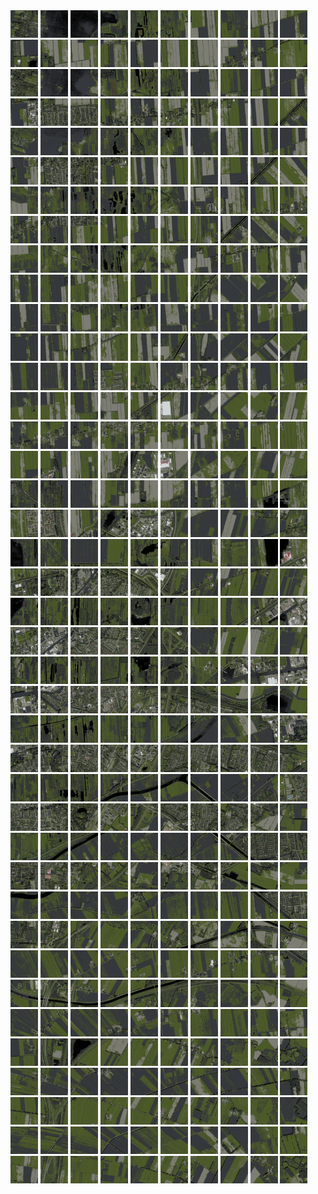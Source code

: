 <html>
<div>
<img src="https://github.com/HakkaTjakka/NL_TILE_MAP/blob/main/18/638/-1056/r.6380.-10560.png" height="44" width="44">
<img src="https://github.com/HakkaTjakka/NL_TILE_MAP/blob/main/18/638/-1056/r.6381.-10560.png" height="44" width="44">
<img src="https://github.com/HakkaTjakka/NL_TILE_MAP/blob/main/18/638/-1056/r.6382.-10560.png" height="44" width="44">
<img src="https://github.com/HakkaTjakka/NL_TILE_MAP/blob/main/18/638/-1056/r.6383.-10560.png" height="44" width="44">
<img src="https://github.com/HakkaTjakka/NL_TILE_MAP/blob/main/18/638/-1056/r.6384.-10560.png" height="44" width="44">
<img src="https://github.com/HakkaTjakka/NL_TILE_MAP/blob/main/18/638/-1056/r.6385.-10560.png" height="44" width="44">
<img src="https://github.com/HakkaTjakka/NL_TILE_MAP/blob/main/18/638/-1056/r.6386.-10560.png" height="44" width="44">
<img src="https://github.com/HakkaTjakka/NL_TILE_MAP/blob/main/18/638/-1056/r.6387.-10560.png" height="44" width="44">
<img src="https://github.com/HakkaTjakka/NL_TILE_MAP/blob/main/18/638/-1056/r.6388.-10560.png" height="44" width="44">
<img src="https://github.com/HakkaTjakka/NL_TILE_MAP/blob/main/18/638/-1056/r.6389.-10560.png" height="44" width="44">
<img src="https://github.com/HakkaTjakka/NL_TILE_MAP/blob/main/18/639/-1056/r.6390.-10560.png" height="44" width="44">
<img src="https://github.com/HakkaTjakka/NL_TILE_MAP/blob/main/18/639/-1056/r.6391.-10560.png" height="44" width="44">
<img src="https://github.com/HakkaTjakka/NL_TILE_MAP/blob/main/18/639/-1056/r.6392.-10560.png" height="44" width="44">
<img src="https://github.com/HakkaTjakka/NL_TILE_MAP/blob/main/18/639/-1056/r.6393.-10560.png" height="44" width="44">
<img src="https://github.com/HakkaTjakka/NL_TILE_MAP/blob/main/18/639/-1056/r.6394.-10560.png" height="44" width="44">
<img src="https://github.com/HakkaTjakka/NL_TILE_MAP/blob/main/18/639/-1056/r.6395.-10560.png" height="44" width="44">
<img src="https://github.com/HakkaTjakka/NL_TILE_MAP/blob/main/18/639/-1056/r.6396.-10560.png" height="44" width="44">
<img src="https://github.com/HakkaTjakka/NL_TILE_MAP/blob/main/18/639/-1056/r.6397.-10560.png" height="44" width="44">
<img src="https://github.com/HakkaTjakka/NL_TILE_MAP/blob/main/18/639/-1056/r.6398.-10560.png" height="44" width="44">
<img src="https://github.com/HakkaTjakka/NL_TILE_MAP/blob/main/18/639/-1056/r.6399.-10560.png" height="44" width="44">
<br>
<img src="https://github.com/HakkaTjakka/NL_TILE_MAP/blob/main/18/638/-1056/r.6380.-10559.png" height="44" width="44">
<img src="https://github.com/HakkaTjakka/NL_TILE_MAP/blob/main/18/638/-1056/r.6381.-10559.png" height="44" width="44">
<img src="https://github.com/HakkaTjakka/NL_TILE_MAP/blob/main/18/638/-1056/r.6382.-10559.png" height="44" width="44">
<img src="https://github.com/HakkaTjakka/NL_TILE_MAP/blob/main/18/638/-1056/r.6383.-10559.png" height="44" width="44">
<img src="https://github.com/HakkaTjakka/NL_TILE_MAP/blob/main/18/638/-1056/r.6384.-10559.png" height="44" width="44">
<img src="https://github.com/HakkaTjakka/NL_TILE_MAP/blob/main/18/638/-1056/r.6385.-10559.png" height="44" width="44">
<img src="https://github.com/HakkaTjakka/NL_TILE_MAP/blob/main/18/638/-1056/r.6386.-10559.png" height="44" width="44">
<img src="https://github.com/HakkaTjakka/NL_TILE_MAP/blob/main/18/638/-1056/r.6387.-10559.png" height="44" width="44">
<img src="https://github.com/HakkaTjakka/NL_TILE_MAP/blob/main/18/638/-1056/r.6388.-10559.png" height="44" width="44">
<img src="https://github.com/HakkaTjakka/NL_TILE_MAP/blob/main/18/638/-1056/r.6389.-10559.png" height="44" width="44">
<img src="https://github.com/HakkaTjakka/NL_TILE_MAP/blob/main/18/639/-1056/r.6390.-10559.png" height="44" width="44">
<img src="https://github.com/HakkaTjakka/NL_TILE_MAP/blob/main/18/639/-1056/r.6391.-10559.png" height="44" width="44">
<img src="https://github.com/HakkaTjakka/NL_TILE_MAP/blob/main/18/639/-1056/r.6392.-10559.png" height="44" width="44">
<img src="https://github.com/HakkaTjakka/NL_TILE_MAP/blob/main/18/639/-1056/r.6393.-10559.png" height="44" width="44">
<img src="https://github.com/HakkaTjakka/NL_TILE_MAP/blob/main/18/639/-1056/r.6394.-10559.png" height="44" width="44">
<img src="https://github.com/HakkaTjakka/NL_TILE_MAP/blob/main/18/639/-1056/r.6395.-10559.png" height="44" width="44">
<img src="https://github.com/HakkaTjakka/NL_TILE_MAP/blob/main/18/639/-1056/r.6396.-10559.png" height="44" width="44">
<img src="https://github.com/HakkaTjakka/NL_TILE_MAP/blob/main/18/639/-1056/r.6397.-10559.png" height="44" width="44">
<img src="https://github.com/HakkaTjakka/NL_TILE_MAP/blob/main/18/639/-1056/r.6398.-10559.png" height="44" width="44">
<img src="https://github.com/HakkaTjakka/NL_TILE_MAP/blob/main/18/639/-1056/r.6399.-10559.png" height="44" width="44">
<br>
<img src="https://github.com/HakkaTjakka/NL_TILE_MAP/blob/main/18/638/-1056/r.6380.-10558.png" height="44" width="44">
<img src="https://github.com/HakkaTjakka/NL_TILE_MAP/blob/main/18/638/-1056/r.6381.-10558.png" height="44" width="44">
<img src="https://github.com/HakkaTjakka/NL_TILE_MAP/blob/main/18/638/-1056/r.6382.-10558.png" height="44" width="44">
<img src="https://github.com/HakkaTjakka/NL_TILE_MAP/blob/main/18/638/-1056/r.6383.-10558.png" height="44" width="44">
<img src="https://github.com/HakkaTjakka/NL_TILE_MAP/blob/main/18/638/-1056/r.6384.-10558.png" height="44" width="44">
<img src="https://github.com/HakkaTjakka/NL_TILE_MAP/blob/main/18/638/-1056/r.6385.-10558.png" height="44" width="44">
<img src="https://github.com/HakkaTjakka/NL_TILE_MAP/blob/main/18/638/-1056/r.6386.-10558.png" height="44" width="44">
<img src="https://github.com/HakkaTjakka/NL_TILE_MAP/blob/main/18/638/-1056/r.6387.-10558.png" height="44" width="44">
<img src="https://github.com/HakkaTjakka/NL_TILE_MAP/blob/main/18/638/-1056/r.6388.-10558.png" height="44" width="44">
<img src="https://github.com/HakkaTjakka/NL_TILE_MAP/blob/main/18/638/-1056/r.6389.-10558.png" height="44" width="44">
<img src="https://github.com/HakkaTjakka/NL_TILE_MAP/blob/main/18/639/-1056/r.6390.-10558.png" height="44" width="44">
<img src="https://github.com/HakkaTjakka/NL_TILE_MAP/blob/main/18/639/-1056/r.6391.-10558.png" height="44" width="44">
<img src="https://github.com/HakkaTjakka/NL_TILE_MAP/blob/main/18/639/-1056/r.6392.-10558.png" height="44" width="44">
<img src="https://github.com/HakkaTjakka/NL_TILE_MAP/blob/main/18/639/-1056/r.6393.-10558.png" height="44" width="44">
<img src="https://github.com/HakkaTjakka/NL_TILE_MAP/blob/main/18/639/-1056/r.6394.-10558.png" height="44" width="44">
<img src="https://github.com/HakkaTjakka/NL_TILE_MAP/blob/main/18/639/-1056/r.6395.-10558.png" height="44" width="44">
<img src="https://github.com/HakkaTjakka/NL_TILE_MAP/blob/main/18/639/-1056/r.6396.-10558.png" height="44" width="44">
<img src="https://github.com/HakkaTjakka/NL_TILE_MAP/blob/main/18/639/-1056/r.6397.-10558.png" height="44" width="44">
<img src="https://github.com/HakkaTjakka/NL_TILE_MAP/blob/main/18/639/-1056/r.6398.-10558.png" height="44" width="44">
<img src="https://github.com/HakkaTjakka/NL_TILE_MAP/blob/main/18/639/-1056/r.6399.-10558.png" height="44" width="44">
<br>
<img src="https://github.com/HakkaTjakka/NL_TILE_MAP/blob/main/18/638/-1056/r.6380.-10557.png" height="44" width="44">
<img src="https://github.com/HakkaTjakka/NL_TILE_MAP/blob/main/18/638/-1056/r.6381.-10557.png" height="44" width="44">
<img src="https://github.com/HakkaTjakka/NL_TILE_MAP/blob/main/18/638/-1056/r.6382.-10557.png" height="44" width="44">
<img src="https://github.com/HakkaTjakka/NL_TILE_MAP/blob/main/18/638/-1056/r.6383.-10557.png" height="44" width="44">
<img src="https://github.com/HakkaTjakka/NL_TILE_MAP/blob/main/18/638/-1056/r.6384.-10557.png" height="44" width="44">
<img src="https://github.com/HakkaTjakka/NL_TILE_MAP/blob/main/18/638/-1056/r.6385.-10557.png" height="44" width="44">
<img src="https://github.com/HakkaTjakka/NL_TILE_MAP/blob/main/18/638/-1056/r.6386.-10557.png" height="44" width="44">
<img src="https://github.com/HakkaTjakka/NL_TILE_MAP/blob/main/18/638/-1056/r.6387.-10557.png" height="44" width="44">
<img src="https://github.com/HakkaTjakka/NL_TILE_MAP/blob/main/18/638/-1056/r.6388.-10557.png" height="44" width="44">
<img src="https://github.com/HakkaTjakka/NL_TILE_MAP/blob/main/18/638/-1056/r.6389.-10557.png" height="44" width="44">
<img src="https://github.com/HakkaTjakka/NL_TILE_MAP/blob/main/18/639/-1056/r.6390.-10557.png" height="44" width="44">
<img src="https://github.com/HakkaTjakka/NL_TILE_MAP/blob/main/18/639/-1056/r.6391.-10557.png" height="44" width="44">
<img src="https://github.com/HakkaTjakka/NL_TILE_MAP/blob/main/18/639/-1056/r.6392.-10557.png" height="44" width="44">
<img src="https://github.com/HakkaTjakka/NL_TILE_MAP/blob/main/18/639/-1056/r.6393.-10557.png" height="44" width="44">
<img src="https://github.com/HakkaTjakka/NL_TILE_MAP/blob/main/18/639/-1056/r.6394.-10557.png" height="44" width="44">
<img src="https://github.com/HakkaTjakka/NL_TILE_MAP/blob/main/18/639/-1056/r.6395.-10557.png" height="44" width="44">
<img src="https://github.com/HakkaTjakka/NL_TILE_MAP/blob/main/18/639/-1056/r.6396.-10557.png" height="44" width="44">
<img src="https://github.com/HakkaTjakka/NL_TILE_MAP/blob/main/18/639/-1056/r.6397.-10557.png" height="44" width="44">
<img src="https://github.com/HakkaTjakka/NL_TILE_MAP/blob/main/18/639/-1056/r.6398.-10557.png" height="44" width="44">
<img src="https://github.com/HakkaTjakka/NL_TILE_MAP/blob/main/18/639/-1056/r.6399.-10557.png" height="44" width="44">
<br>
<img src="https://github.com/HakkaTjakka/NL_TILE_MAP/blob/main/18/638/-1056/r.6380.-10556.png" height="44" width="44">
<img src="https://github.com/HakkaTjakka/NL_TILE_MAP/blob/main/18/638/-1056/r.6381.-10556.png" height="44" width="44">
<img src="https://github.com/HakkaTjakka/NL_TILE_MAP/blob/main/18/638/-1056/r.6382.-10556.png" height="44" width="44">
<img src="https://github.com/HakkaTjakka/NL_TILE_MAP/blob/main/18/638/-1056/r.6383.-10556.png" height="44" width="44">
<img src="https://github.com/HakkaTjakka/NL_TILE_MAP/blob/main/18/638/-1056/r.6384.-10556.png" height="44" width="44">
<img src="https://github.com/HakkaTjakka/NL_TILE_MAP/blob/main/18/638/-1056/r.6385.-10556.png" height="44" width="44">
<img src="https://github.com/HakkaTjakka/NL_TILE_MAP/blob/main/18/638/-1056/r.6386.-10556.png" height="44" width="44">
<img src="https://github.com/HakkaTjakka/NL_TILE_MAP/blob/main/18/638/-1056/r.6387.-10556.png" height="44" width="44">
<img src="https://github.com/HakkaTjakka/NL_TILE_MAP/blob/main/18/638/-1056/r.6388.-10556.png" height="44" width="44">
<img src="https://github.com/HakkaTjakka/NL_TILE_MAP/blob/main/18/638/-1056/r.6389.-10556.png" height="44" width="44">
<img src="https://github.com/HakkaTjakka/NL_TILE_MAP/blob/main/18/639/-1056/r.6390.-10556.png" height="44" width="44">
<img src="https://github.com/HakkaTjakka/NL_TILE_MAP/blob/main/18/639/-1056/r.6391.-10556.png" height="44" width="44">
<img src="https://github.com/HakkaTjakka/NL_TILE_MAP/blob/main/18/639/-1056/r.6392.-10556.png" height="44" width="44">
<img src="https://github.com/HakkaTjakka/NL_TILE_MAP/blob/main/18/639/-1056/r.6393.-10556.png" height="44" width="44">
<img src="https://github.com/HakkaTjakka/NL_TILE_MAP/blob/main/18/639/-1056/r.6394.-10556.png" height="44" width="44">
<img src="https://github.com/HakkaTjakka/NL_TILE_MAP/blob/main/18/639/-1056/r.6395.-10556.png" height="44" width="44">
<img src="https://github.com/HakkaTjakka/NL_TILE_MAP/blob/main/18/639/-1056/r.6396.-10556.png" height="44" width="44">
<img src="https://github.com/HakkaTjakka/NL_TILE_MAP/blob/main/18/639/-1056/r.6397.-10556.png" height="44" width="44">
<img src="https://github.com/HakkaTjakka/NL_TILE_MAP/blob/main/18/639/-1056/r.6398.-10556.png" height="44" width="44">
<img src="https://github.com/HakkaTjakka/NL_TILE_MAP/blob/main/18/639/-1056/r.6399.-10556.png" height="44" width="44">
<br>
<img src="https://github.com/HakkaTjakka/NL_TILE_MAP/blob/main/18/638/-1056/r.6380.-10555.png" height="44" width="44">
<img src="https://github.com/HakkaTjakka/NL_TILE_MAP/blob/main/18/638/-1056/r.6381.-10555.png" height="44" width="44">
<img src="https://github.com/HakkaTjakka/NL_TILE_MAP/blob/main/18/638/-1056/r.6382.-10555.png" height="44" width="44">
<img src="https://github.com/HakkaTjakka/NL_TILE_MAP/blob/main/18/638/-1056/r.6383.-10555.png" height="44" width="44">
<img src="https://github.com/HakkaTjakka/NL_TILE_MAP/blob/main/18/638/-1056/r.6384.-10555.png" height="44" width="44">
<img src="https://github.com/HakkaTjakka/NL_TILE_MAP/blob/main/18/638/-1056/r.6385.-10555.png" height="44" width="44">
<img src="https://github.com/HakkaTjakka/NL_TILE_MAP/blob/main/18/638/-1056/r.6386.-10555.png" height="44" width="44">
<img src="https://github.com/HakkaTjakka/NL_TILE_MAP/blob/main/18/638/-1056/r.6387.-10555.png" height="44" width="44">
<img src="https://github.com/HakkaTjakka/NL_TILE_MAP/blob/main/18/638/-1056/r.6388.-10555.png" height="44" width="44">
<img src="https://github.com/HakkaTjakka/NL_TILE_MAP/blob/main/18/638/-1056/r.6389.-10555.png" height="44" width="44">
<img src="https://github.com/HakkaTjakka/NL_TILE_MAP/blob/main/18/639/-1056/r.6390.-10555.png" height="44" width="44">
<img src="https://github.com/HakkaTjakka/NL_TILE_MAP/blob/main/18/639/-1056/r.6391.-10555.png" height="44" width="44">
<img src="https://github.com/HakkaTjakka/NL_TILE_MAP/blob/main/18/639/-1056/r.6392.-10555.png" height="44" width="44">
<img src="https://github.com/HakkaTjakka/NL_TILE_MAP/blob/main/18/639/-1056/r.6393.-10555.png" height="44" width="44">
<img src="https://github.com/HakkaTjakka/NL_TILE_MAP/blob/main/18/639/-1056/r.6394.-10555.png" height="44" width="44">
<img src="https://github.com/HakkaTjakka/NL_TILE_MAP/blob/main/18/639/-1056/r.6395.-10555.png" height="44" width="44">
<img src="https://github.com/HakkaTjakka/NL_TILE_MAP/blob/main/18/639/-1056/r.6396.-10555.png" height="44" width="44">
<img src="https://github.com/HakkaTjakka/NL_TILE_MAP/blob/main/18/639/-1056/r.6397.-10555.png" height="44" width="44">
<img src="https://github.com/HakkaTjakka/NL_TILE_MAP/blob/main/18/639/-1056/r.6398.-10555.png" height="44" width="44">
<img src="https://github.com/HakkaTjakka/NL_TILE_MAP/blob/main/18/639/-1056/r.6399.-10555.png" height="44" width="44">
<br>
<img src="https://github.com/HakkaTjakka/NL_TILE_MAP/blob/main/18/638/-1056/r.6380.-10554.png" height="44" width="44">
<img src="https://github.com/HakkaTjakka/NL_TILE_MAP/blob/main/18/638/-1056/r.6381.-10554.png" height="44" width="44">
<img src="https://github.com/HakkaTjakka/NL_TILE_MAP/blob/main/18/638/-1056/r.6382.-10554.png" height="44" width="44">
<img src="https://github.com/HakkaTjakka/NL_TILE_MAP/blob/main/18/638/-1056/r.6383.-10554.png" height="44" width="44">
<img src="https://github.com/HakkaTjakka/NL_TILE_MAP/blob/main/18/638/-1056/r.6384.-10554.png" height="44" width="44">
<img src="https://github.com/HakkaTjakka/NL_TILE_MAP/blob/main/18/638/-1056/r.6385.-10554.png" height="44" width="44">
<img src="https://github.com/HakkaTjakka/NL_TILE_MAP/blob/main/18/638/-1056/r.6386.-10554.png" height="44" width="44">
<img src="https://github.com/HakkaTjakka/NL_TILE_MAP/blob/main/18/638/-1056/r.6387.-10554.png" height="44" width="44">
<img src="https://github.com/HakkaTjakka/NL_TILE_MAP/blob/main/18/638/-1056/r.6388.-10554.png" height="44" width="44">
<img src="https://github.com/HakkaTjakka/NL_TILE_MAP/blob/main/18/638/-1056/r.6389.-10554.png" height="44" width="44">
<img src="https://github.com/HakkaTjakka/NL_TILE_MAP/blob/main/18/639/-1056/r.6390.-10554.png" height="44" width="44">
<img src="https://github.com/HakkaTjakka/NL_TILE_MAP/blob/main/18/639/-1056/r.6391.-10554.png" height="44" width="44">
<img src="https://github.com/HakkaTjakka/NL_TILE_MAP/blob/main/18/639/-1056/r.6392.-10554.png" height="44" width="44">
<img src="https://github.com/HakkaTjakka/NL_TILE_MAP/blob/main/18/639/-1056/r.6393.-10554.png" height="44" width="44">
<img src="https://github.com/HakkaTjakka/NL_TILE_MAP/blob/main/18/639/-1056/r.6394.-10554.png" height="44" width="44">
<img src="https://github.com/HakkaTjakka/NL_TILE_MAP/blob/main/18/639/-1056/r.6395.-10554.png" height="44" width="44">
<img src="https://github.com/HakkaTjakka/NL_TILE_MAP/blob/main/18/639/-1056/r.6396.-10554.png" height="44" width="44">
<img src="https://github.com/HakkaTjakka/NL_TILE_MAP/blob/main/18/639/-1056/r.6397.-10554.png" height="44" width="44">
<img src="https://github.com/HakkaTjakka/NL_TILE_MAP/blob/main/18/639/-1056/r.6398.-10554.png" height="44" width="44">
<img src="https://github.com/HakkaTjakka/NL_TILE_MAP/blob/main/18/639/-1056/r.6399.-10554.png" height="44" width="44">
<br>
<img src="https://github.com/HakkaTjakka/NL_TILE_MAP/blob/main/18/638/-1056/r.6380.-10553.png" height="44" width="44">
<img src="https://github.com/HakkaTjakka/NL_TILE_MAP/blob/main/18/638/-1056/r.6381.-10553.png" height="44" width="44">
<img src="https://github.com/HakkaTjakka/NL_TILE_MAP/blob/main/18/638/-1056/r.6382.-10553.png" height="44" width="44">
<img src="https://github.com/HakkaTjakka/NL_TILE_MAP/blob/main/18/638/-1056/r.6383.-10553.png" height="44" width="44">
<img src="https://github.com/HakkaTjakka/NL_TILE_MAP/blob/main/18/638/-1056/r.6384.-10553.png" height="44" width="44">
<img src="https://github.com/HakkaTjakka/NL_TILE_MAP/blob/main/18/638/-1056/r.6385.-10553.png" height="44" width="44">
<img src="https://github.com/HakkaTjakka/NL_TILE_MAP/blob/main/18/638/-1056/r.6386.-10553.png" height="44" width="44">
<img src="https://github.com/HakkaTjakka/NL_TILE_MAP/blob/main/18/638/-1056/r.6387.-10553.png" height="44" width="44">
<img src="https://github.com/HakkaTjakka/NL_TILE_MAP/blob/main/18/638/-1056/r.6388.-10553.png" height="44" width="44">
<img src="https://github.com/HakkaTjakka/NL_TILE_MAP/blob/main/18/638/-1056/r.6389.-10553.png" height="44" width="44">
<img src="https://github.com/HakkaTjakka/NL_TILE_MAP/blob/main/18/639/-1056/r.6390.-10553.png" height="44" width="44">
<img src="https://github.com/HakkaTjakka/NL_TILE_MAP/blob/main/18/639/-1056/r.6391.-10553.png" height="44" width="44">
<img src="https://github.com/HakkaTjakka/NL_TILE_MAP/blob/main/18/639/-1056/r.6392.-10553.png" height="44" width="44">
<img src="https://github.com/HakkaTjakka/NL_TILE_MAP/blob/main/18/639/-1056/r.6393.-10553.png" height="44" width="44">
<img src="https://github.com/HakkaTjakka/NL_TILE_MAP/blob/main/18/639/-1056/r.6394.-10553.png" height="44" width="44">
<img src="https://github.com/HakkaTjakka/NL_TILE_MAP/blob/main/18/639/-1056/r.6395.-10553.png" height="44" width="44">
<img src="https://github.com/HakkaTjakka/NL_TILE_MAP/blob/main/18/639/-1056/r.6396.-10553.png" height="44" width="44">
<img src="https://github.com/HakkaTjakka/NL_TILE_MAP/blob/main/18/639/-1056/r.6397.-10553.png" height="44" width="44">
<img src="https://github.com/HakkaTjakka/NL_TILE_MAP/blob/main/18/639/-1056/r.6398.-10553.png" height="44" width="44">
<img src="https://github.com/HakkaTjakka/NL_TILE_MAP/blob/main/18/639/-1056/r.6399.-10553.png" height="44" width="44">
<br>
<img src="https://github.com/HakkaTjakka/NL_TILE_MAP/blob/main/18/638/-1056/r.6380.-10552.png" height="44" width="44">
<img src="https://github.com/HakkaTjakka/NL_TILE_MAP/blob/main/18/638/-1056/r.6381.-10552.png" height="44" width="44">
<img src="https://github.com/HakkaTjakka/NL_TILE_MAP/blob/main/18/638/-1056/r.6382.-10552.png" height="44" width="44">
<img src="https://github.com/HakkaTjakka/NL_TILE_MAP/blob/main/18/638/-1056/r.6383.-10552.png" height="44" width="44">
<img src="https://github.com/HakkaTjakka/NL_TILE_MAP/blob/main/18/638/-1056/r.6384.-10552.png" height="44" width="44">
<img src="https://github.com/HakkaTjakka/NL_TILE_MAP/blob/main/18/638/-1056/r.6385.-10552.png" height="44" width="44">
<img src="https://github.com/HakkaTjakka/NL_TILE_MAP/blob/main/18/638/-1056/r.6386.-10552.png" height="44" width="44">
<img src="https://github.com/HakkaTjakka/NL_TILE_MAP/blob/main/18/638/-1056/r.6387.-10552.png" height="44" width="44">
<img src="https://github.com/HakkaTjakka/NL_TILE_MAP/blob/main/18/638/-1056/r.6388.-10552.png" height="44" width="44">
<img src="https://github.com/HakkaTjakka/NL_TILE_MAP/blob/main/18/638/-1056/r.6389.-10552.png" height="44" width="44">
<img src="https://github.com/HakkaTjakka/NL_TILE_MAP/blob/main/18/639/-1056/r.6390.-10552.png" height="44" width="44">
<img src="https://github.com/HakkaTjakka/NL_TILE_MAP/blob/main/18/639/-1056/r.6391.-10552.png" height="44" width="44">
<img src="https://github.com/HakkaTjakka/NL_TILE_MAP/blob/main/18/639/-1056/r.6392.-10552.png" height="44" width="44">
<img src="https://github.com/HakkaTjakka/NL_TILE_MAP/blob/main/18/639/-1056/r.6393.-10552.png" height="44" width="44">
<img src="https://github.com/HakkaTjakka/NL_TILE_MAP/blob/main/18/639/-1056/r.6394.-10552.png" height="44" width="44">
<img src="https://github.com/HakkaTjakka/NL_TILE_MAP/blob/main/18/639/-1056/r.6395.-10552.png" height="44" width="44">
<img src="https://github.com/HakkaTjakka/NL_TILE_MAP/blob/main/18/639/-1056/r.6396.-10552.png" height="44" width="44">
<img src="https://github.com/HakkaTjakka/NL_TILE_MAP/blob/main/18/639/-1056/r.6397.-10552.png" height="44" width="44">
<img src="https://github.com/HakkaTjakka/NL_TILE_MAP/blob/main/18/639/-1056/r.6398.-10552.png" height="44" width="44">
<img src="https://github.com/HakkaTjakka/NL_TILE_MAP/blob/main/18/639/-1056/r.6399.-10552.png" height="44" width="44">
<br>
<img src="https://github.com/HakkaTjakka/NL_TILE_MAP/blob/main/18/638/-1056/r.6380.-10551.png" height="44" width="44">
<img src="https://github.com/HakkaTjakka/NL_TILE_MAP/blob/main/18/638/-1056/r.6381.-10551.png" height="44" width="44">
<img src="https://github.com/HakkaTjakka/NL_TILE_MAP/blob/main/18/638/-1056/r.6382.-10551.png" height="44" width="44">
<img src="https://github.com/HakkaTjakka/NL_TILE_MAP/blob/main/18/638/-1056/r.6383.-10551.png" height="44" width="44">
<img src="https://github.com/HakkaTjakka/NL_TILE_MAP/blob/main/18/638/-1056/r.6384.-10551.png" height="44" width="44">
<img src="https://github.com/HakkaTjakka/NL_TILE_MAP/blob/main/18/638/-1056/r.6385.-10551.png" height="44" width="44">
<img src="https://github.com/HakkaTjakka/NL_TILE_MAP/blob/main/18/638/-1056/r.6386.-10551.png" height="44" width="44">
<img src="https://github.com/HakkaTjakka/NL_TILE_MAP/blob/main/18/638/-1056/r.6387.-10551.png" height="44" width="44">
<img src="https://github.com/HakkaTjakka/NL_TILE_MAP/blob/main/18/638/-1056/r.6388.-10551.png" height="44" width="44">
<img src="https://github.com/HakkaTjakka/NL_TILE_MAP/blob/main/18/638/-1056/r.6389.-10551.png" height="44" width="44">
<img src="https://github.com/HakkaTjakka/NL_TILE_MAP/blob/main/18/639/-1056/r.6390.-10551.png" height="44" width="44">
<img src="https://github.com/HakkaTjakka/NL_TILE_MAP/blob/main/18/639/-1056/r.6391.-10551.png" height="44" width="44">
<img src="https://github.com/HakkaTjakka/NL_TILE_MAP/blob/main/18/639/-1056/r.6392.-10551.png" height="44" width="44">
<img src="https://github.com/HakkaTjakka/NL_TILE_MAP/blob/main/18/639/-1056/r.6393.-10551.png" height="44" width="44">
<img src="https://github.com/HakkaTjakka/NL_TILE_MAP/blob/main/18/639/-1056/r.6394.-10551.png" height="44" width="44">
<img src="https://github.com/HakkaTjakka/NL_TILE_MAP/blob/main/18/639/-1056/r.6395.-10551.png" height="44" width="44">
<img src="https://github.com/HakkaTjakka/NL_TILE_MAP/blob/main/18/639/-1056/r.6396.-10551.png" height="44" width="44">
<img src="https://github.com/HakkaTjakka/NL_TILE_MAP/blob/main/18/639/-1056/r.6397.-10551.png" height="44" width="44">
<img src="https://github.com/HakkaTjakka/NL_TILE_MAP/blob/main/18/639/-1056/r.6398.-10551.png" height="44" width="44">
<img src="https://github.com/HakkaTjakka/NL_TILE_MAP/blob/main/18/639/-1056/r.6399.-10551.png" height="44" width="44">
<br>
<img src="https://github.com/HakkaTjakka/NL_TILE_MAP/blob/main/18/638/-1055/r.6380.-10550.png" height="44" width="44">
<img src="https://github.com/HakkaTjakka/NL_TILE_MAP/blob/main/18/638/-1055/r.6381.-10550.png" height="44" width="44">
<img src="https://github.com/HakkaTjakka/NL_TILE_MAP/blob/main/18/638/-1055/r.6382.-10550.png" height="44" width="44">
<img src="https://github.com/HakkaTjakka/NL_TILE_MAP/blob/main/18/638/-1055/r.6383.-10550.png" height="44" width="44">
<img src="https://github.com/HakkaTjakka/NL_TILE_MAP/blob/main/18/638/-1055/r.6384.-10550.png" height="44" width="44">
<img src="https://github.com/HakkaTjakka/NL_TILE_MAP/blob/main/18/638/-1055/r.6385.-10550.png" height="44" width="44">
<img src="https://github.com/HakkaTjakka/NL_TILE_MAP/blob/main/18/638/-1055/r.6386.-10550.png" height="44" width="44">
<img src="https://github.com/HakkaTjakka/NL_TILE_MAP/blob/main/18/638/-1055/r.6387.-10550.png" height="44" width="44">
<img src="https://github.com/HakkaTjakka/NL_TILE_MAP/blob/main/18/638/-1055/r.6388.-10550.png" height="44" width="44">
<img src="https://github.com/HakkaTjakka/NL_TILE_MAP/blob/main/18/638/-1055/r.6389.-10550.png" height="44" width="44">
<img src="https://github.com/HakkaTjakka/NL_TILE_MAP/blob/main/18/639/-1055/r.6390.-10550.png" height="44" width="44">
<img src="https://github.com/HakkaTjakka/NL_TILE_MAP/blob/main/18/639/-1055/r.6391.-10550.png" height="44" width="44">
<img src="https://github.com/HakkaTjakka/NL_TILE_MAP/blob/main/18/639/-1055/r.6392.-10550.png" height="44" width="44">
<img src="https://github.com/HakkaTjakka/NL_TILE_MAP/blob/main/18/639/-1055/r.6393.-10550.png" height="44" width="44">
<img src="https://github.com/HakkaTjakka/NL_TILE_MAP/blob/main/18/639/-1055/r.6394.-10550.png" height="44" width="44">
<img src="https://github.com/HakkaTjakka/NL_TILE_MAP/blob/main/18/639/-1055/r.6395.-10550.png" height="44" width="44">
<img src="https://github.com/HakkaTjakka/NL_TILE_MAP/blob/main/18/639/-1055/r.6396.-10550.png" height="44" width="44">
<img src="https://github.com/HakkaTjakka/NL_TILE_MAP/blob/main/18/639/-1055/r.6397.-10550.png" height="44" width="44">
<img src="https://github.com/HakkaTjakka/NL_TILE_MAP/blob/main/18/639/-1055/r.6398.-10550.png" height="44" width="44">
<img src="https://github.com/HakkaTjakka/NL_TILE_MAP/blob/main/18/639/-1055/r.6399.-10550.png" height="44" width="44">
<br>
<img src="https://github.com/HakkaTjakka/NL_TILE_MAP/blob/main/18/638/-1055/r.6380.-10549.png" height="44" width="44">
<img src="https://github.com/HakkaTjakka/NL_TILE_MAP/blob/main/18/638/-1055/r.6381.-10549.png" height="44" width="44">
<img src="https://github.com/HakkaTjakka/NL_TILE_MAP/blob/main/18/638/-1055/r.6382.-10549.png" height="44" width="44">
<img src="https://github.com/HakkaTjakka/NL_TILE_MAP/blob/main/18/638/-1055/r.6383.-10549.png" height="44" width="44">
<img src="https://github.com/HakkaTjakka/NL_TILE_MAP/blob/main/18/638/-1055/r.6384.-10549.png" height="44" width="44">
<img src="https://github.com/HakkaTjakka/NL_TILE_MAP/blob/main/18/638/-1055/r.6385.-10549.png" height="44" width="44">
<img src="https://github.com/HakkaTjakka/NL_TILE_MAP/blob/main/18/638/-1055/r.6386.-10549.png" height="44" width="44">
<img src="https://github.com/HakkaTjakka/NL_TILE_MAP/blob/main/18/638/-1055/r.6387.-10549.png" height="44" width="44">
<img src="https://github.com/HakkaTjakka/NL_TILE_MAP/blob/main/18/638/-1055/r.6388.-10549.png" height="44" width="44">
<img src="https://github.com/HakkaTjakka/NL_TILE_MAP/blob/main/18/638/-1055/r.6389.-10549.png" height="44" width="44">
<img src="https://github.com/HakkaTjakka/NL_TILE_MAP/blob/main/18/639/-1055/r.6390.-10549.png" height="44" width="44">
<img src="https://github.com/HakkaTjakka/NL_TILE_MAP/blob/main/18/639/-1055/r.6391.-10549.png" height="44" width="44">
<img src="https://github.com/HakkaTjakka/NL_TILE_MAP/blob/main/18/639/-1055/r.6392.-10549.png" height="44" width="44">
<img src="https://github.com/HakkaTjakka/NL_TILE_MAP/blob/main/18/639/-1055/r.6393.-10549.png" height="44" width="44">
<img src="https://github.com/HakkaTjakka/NL_TILE_MAP/blob/main/18/639/-1055/r.6394.-10549.png" height="44" width="44">
<img src="https://github.com/HakkaTjakka/NL_TILE_MAP/blob/main/18/639/-1055/r.6395.-10549.png" height="44" width="44">
<img src="https://github.com/HakkaTjakka/NL_TILE_MAP/blob/main/18/639/-1055/r.6396.-10549.png" height="44" width="44">
<img src="https://github.com/HakkaTjakka/NL_TILE_MAP/blob/main/18/639/-1055/r.6397.-10549.png" height="44" width="44">
<img src="https://github.com/HakkaTjakka/NL_TILE_MAP/blob/main/18/639/-1055/r.6398.-10549.png" height="44" width="44">
<img src="https://github.com/HakkaTjakka/NL_TILE_MAP/blob/main/18/639/-1055/r.6399.-10549.png" height="44" width="44">
<br>
<img src="https://github.com/HakkaTjakka/NL_TILE_MAP/blob/main/18/638/-1055/r.6380.-10548.png" height="44" width="44">
<img src="https://github.com/HakkaTjakka/NL_TILE_MAP/blob/main/18/638/-1055/r.6381.-10548.png" height="44" width="44">
<img src="https://github.com/HakkaTjakka/NL_TILE_MAP/blob/main/18/638/-1055/r.6382.-10548.png" height="44" width="44">
<img src="https://github.com/HakkaTjakka/NL_TILE_MAP/blob/main/18/638/-1055/r.6383.-10548.png" height="44" width="44">
<img src="https://github.com/HakkaTjakka/NL_TILE_MAP/blob/main/18/638/-1055/r.6384.-10548.png" height="44" width="44">
<img src="https://github.com/HakkaTjakka/NL_TILE_MAP/blob/main/18/638/-1055/r.6385.-10548.png" height="44" width="44">
<img src="https://github.com/HakkaTjakka/NL_TILE_MAP/blob/main/18/638/-1055/r.6386.-10548.png" height="44" width="44">
<img src="https://github.com/HakkaTjakka/NL_TILE_MAP/blob/main/18/638/-1055/r.6387.-10548.png" height="44" width="44">
<img src="https://github.com/HakkaTjakka/NL_TILE_MAP/blob/main/18/638/-1055/r.6388.-10548.png" height="44" width="44">
<img src="https://github.com/HakkaTjakka/NL_TILE_MAP/blob/main/18/638/-1055/r.6389.-10548.png" height="44" width="44">
<img src="https://github.com/HakkaTjakka/NL_TILE_MAP/blob/main/18/639/-1055/r.6390.-10548.png" height="44" width="44">
<img src="https://github.com/HakkaTjakka/NL_TILE_MAP/blob/main/18/639/-1055/r.6391.-10548.png" height="44" width="44">
<img src="https://github.com/HakkaTjakka/NL_TILE_MAP/blob/main/18/639/-1055/r.6392.-10548.png" height="44" width="44">
<img src="https://github.com/HakkaTjakka/NL_TILE_MAP/blob/main/18/639/-1055/r.6393.-10548.png" height="44" width="44">
<img src="https://github.com/HakkaTjakka/NL_TILE_MAP/blob/main/18/639/-1055/r.6394.-10548.png" height="44" width="44">
<img src="https://github.com/HakkaTjakka/NL_TILE_MAP/blob/main/18/639/-1055/r.6395.-10548.png" height="44" width="44">
<img src="https://github.com/HakkaTjakka/NL_TILE_MAP/blob/main/18/639/-1055/r.6396.-10548.png" height="44" width="44">
<img src="https://github.com/HakkaTjakka/NL_TILE_MAP/blob/main/18/639/-1055/r.6397.-10548.png" height="44" width="44">
<img src="https://github.com/HakkaTjakka/NL_TILE_MAP/blob/main/18/639/-1055/r.6398.-10548.png" height="44" width="44">
<img src="https://github.com/HakkaTjakka/NL_TILE_MAP/blob/main/18/639/-1055/r.6399.-10548.png" height="44" width="44">
<br>
<img src="https://github.com/HakkaTjakka/NL_TILE_MAP/blob/main/18/638/-1055/r.6380.-10547.png" height="44" width="44">
<img src="https://github.com/HakkaTjakka/NL_TILE_MAP/blob/main/18/638/-1055/r.6381.-10547.png" height="44" width="44">
<img src="https://github.com/HakkaTjakka/NL_TILE_MAP/blob/main/18/638/-1055/r.6382.-10547.png" height="44" width="44">
<img src="https://github.com/HakkaTjakka/NL_TILE_MAP/blob/main/18/638/-1055/r.6383.-10547.png" height="44" width="44">
<img src="https://github.com/HakkaTjakka/NL_TILE_MAP/blob/main/18/638/-1055/r.6384.-10547.png" height="44" width="44">
<img src="https://github.com/HakkaTjakka/NL_TILE_MAP/blob/main/18/638/-1055/r.6385.-10547.png" height="44" width="44">
<img src="https://github.com/HakkaTjakka/NL_TILE_MAP/blob/main/18/638/-1055/r.6386.-10547.png" height="44" width="44">
<img src="https://github.com/HakkaTjakka/NL_TILE_MAP/blob/main/18/638/-1055/r.6387.-10547.png" height="44" width="44">
<img src="https://github.com/HakkaTjakka/NL_TILE_MAP/blob/main/18/638/-1055/r.6388.-10547.png" height="44" width="44">
<img src="https://github.com/HakkaTjakka/NL_TILE_MAP/blob/main/18/638/-1055/r.6389.-10547.png" height="44" width="44">
<img src="https://github.com/HakkaTjakka/NL_TILE_MAP/blob/main/18/639/-1055/r.6390.-10547.png" height="44" width="44">
<img src="https://github.com/HakkaTjakka/NL_TILE_MAP/blob/main/18/639/-1055/r.6391.-10547.png" height="44" width="44">
<img src="https://github.com/HakkaTjakka/NL_TILE_MAP/blob/main/18/639/-1055/r.6392.-10547.png" height="44" width="44">
<img src="https://github.com/HakkaTjakka/NL_TILE_MAP/blob/main/18/639/-1055/r.6393.-10547.png" height="44" width="44">
<img src="https://github.com/HakkaTjakka/NL_TILE_MAP/blob/main/18/639/-1055/r.6394.-10547.png" height="44" width="44">
<img src="https://github.com/HakkaTjakka/NL_TILE_MAP/blob/main/18/639/-1055/r.6395.-10547.png" height="44" width="44">
<img src="https://github.com/HakkaTjakka/NL_TILE_MAP/blob/main/18/639/-1055/r.6396.-10547.png" height="44" width="44">
<img src="https://github.com/HakkaTjakka/NL_TILE_MAP/blob/main/18/639/-1055/r.6397.-10547.png" height="44" width="44">
<img src="https://github.com/HakkaTjakka/NL_TILE_MAP/blob/main/18/639/-1055/r.6398.-10547.png" height="44" width="44">
<img src="https://github.com/HakkaTjakka/NL_TILE_MAP/blob/main/18/639/-1055/r.6399.-10547.png" height="44" width="44">
<br>
<img src="https://github.com/HakkaTjakka/NL_TILE_MAP/blob/main/18/638/-1055/r.6380.-10546.png" height="44" width="44">
<img src="https://github.com/HakkaTjakka/NL_TILE_MAP/blob/main/18/638/-1055/r.6381.-10546.png" height="44" width="44">
<img src="https://github.com/HakkaTjakka/NL_TILE_MAP/blob/main/18/638/-1055/r.6382.-10546.png" height="44" width="44">
<img src="https://github.com/HakkaTjakka/NL_TILE_MAP/blob/main/18/638/-1055/r.6383.-10546.png" height="44" width="44">
<img src="https://github.com/HakkaTjakka/NL_TILE_MAP/blob/main/18/638/-1055/r.6384.-10546.png" height="44" width="44">
<img src="https://github.com/HakkaTjakka/NL_TILE_MAP/blob/main/18/638/-1055/r.6385.-10546.png" height="44" width="44">
<img src="https://github.com/HakkaTjakka/NL_TILE_MAP/blob/main/18/638/-1055/r.6386.-10546.png" height="44" width="44">
<img src="https://github.com/HakkaTjakka/NL_TILE_MAP/blob/main/18/638/-1055/r.6387.-10546.png" height="44" width="44">
<img src="https://github.com/HakkaTjakka/NL_TILE_MAP/blob/main/18/638/-1055/r.6388.-10546.png" height="44" width="44">
<img src="https://github.com/HakkaTjakka/NL_TILE_MAP/blob/main/18/638/-1055/r.6389.-10546.png" height="44" width="44">
<img src="https://github.com/HakkaTjakka/NL_TILE_MAP/blob/main/18/639/-1055/r.6390.-10546.png" height="44" width="44">
<img src="https://github.com/HakkaTjakka/NL_TILE_MAP/blob/main/18/639/-1055/r.6391.-10546.png" height="44" width="44">
<img src="https://github.com/HakkaTjakka/NL_TILE_MAP/blob/main/18/639/-1055/r.6392.-10546.png" height="44" width="44">
<img src="https://github.com/HakkaTjakka/NL_TILE_MAP/blob/main/18/639/-1055/r.6393.-10546.png" height="44" width="44">
<img src="https://github.com/HakkaTjakka/NL_TILE_MAP/blob/main/18/639/-1055/r.6394.-10546.png" height="44" width="44">
<img src="https://github.com/HakkaTjakka/NL_TILE_MAP/blob/main/18/639/-1055/r.6395.-10546.png" height="44" width="44">
<img src="https://github.com/HakkaTjakka/NL_TILE_MAP/blob/main/18/639/-1055/r.6396.-10546.png" height="44" width="44">
<img src="https://github.com/HakkaTjakka/NL_TILE_MAP/blob/main/18/639/-1055/r.6397.-10546.png" height="44" width="44">
<img src="https://github.com/HakkaTjakka/NL_TILE_MAP/blob/main/18/639/-1055/r.6398.-10546.png" height="44" width="44">
<img src="https://github.com/HakkaTjakka/NL_TILE_MAP/blob/main/18/639/-1055/r.6399.-10546.png" height="44" width="44">
<br>
<img src="https://github.com/HakkaTjakka/NL_TILE_MAP/blob/main/18/638/-1055/r.6380.-10545.png" height="44" width="44">
<img src="https://github.com/HakkaTjakka/NL_TILE_MAP/blob/main/18/638/-1055/r.6381.-10545.png" height="44" width="44">
<img src="https://github.com/HakkaTjakka/NL_TILE_MAP/blob/main/18/638/-1055/r.6382.-10545.png" height="44" width="44">
<img src="https://github.com/HakkaTjakka/NL_TILE_MAP/blob/main/18/638/-1055/r.6383.-10545.png" height="44" width="44">
<img src="https://github.com/HakkaTjakka/NL_TILE_MAP/blob/main/18/638/-1055/r.6384.-10545.png" height="44" width="44">
<img src="https://github.com/HakkaTjakka/NL_TILE_MAP/blob/main/18/638/-1055/r.6385.-10545.png" height="44" width="44">
<img src="https://github.com/HakkaTjakka/NL_TILE_MAP/blob/main/18/638/-1055/r.6386.-10545.png" height="44" width="44">
<img src="https://github.com/HakkaTjakka/NL_TILE_MAP/blob/main/18/638/-1055/r.6387.-10545.png" height="44" width="44">
<img src="https://github.com/HakkaTjakka/NL_TILE_MAP/blob/main/18/638/-1055/r.6388.-10545.png" height="44" width="44">
<img src="https://github.com/HakkaTjakka/NL_TILE_MAP/blob/main/18/638/-1055/r.6389.-10545.png" height="44" width="44">
<img src="https://github.com/HakkaTjakka/NL_TILE_MAP/blob/main/18/639/-1055/r.6390.-10545.png" height="44" width="44">
<img src="https://github.com/HakkaTjakka/NL_TILE_MAP/blob/main/18/639/-1055/r.6391.-10545.png" height="44" width="44">
<img src="https://github.com/HakkaTjakka/NL_TILE_MAP/blob/main/18/639/-1055/r.6392.-10545.png" height="44" width="44">
<img src="https://github.com/HakkaTjakka/NL_TILE_MAP/blob/main/18/639/-1055/r.6393.-10545.png" height="44" width="44">
<img src="https://github.com/HakkaTjakka/NL_TILE_MAP/blob/main/18/639/-1055/r.6394.-10545.png" height="44" width="44">
<img src="https://github.com/HakkaTjakka/NL_TILE_MAP/blob/main/18/639/-1055/r.6395.-10545.png" height="44" width="44">
<img src="https://github.com/HakkaTjakka/NL_TILE_MAP/blob/main/18/639/-1055/r.6396.-10545.png" height="44" width="44">
<img src="https://github.com/HakkaTjakka/NL_TILE_MAP/blob/main/18/639/-1055/r.6397.-10545.png" height="44" width="44">
<img src="https://github.com/HakkaTjakka/NL_TILE_MAP/blob/main/18/639/-1055/r.6398.-10545.png" height="44" width="44">
<img src="https://github.com/HakkaTjakka/NL_TILE_MAP/blob/main/18/639/-1055/r.6399.-10545.png" height="44" width="44">
<br>
<img src="https://github.com/HakkaTjakka/NL_TILE_MAP/blob/main/18/638/-1055/r.6380.-10544.png" height="44" width="44">
<img src="https://github.com/HakkaTjakka/NL_TILE_MAP/blob/main/18/638/-1055/r.6381.-10544.png" height="44" width="44">
<img src="https://github.com/HakkaTjakka/NL_TILE_MAP/blob/main/18/638/-1055/r.6382.-10544.png" height="44" width="44">
<img src="https://github.com/HakkaTjakka/NL_TILE_MAP/blob/main/18/638/-1055/r.6383.-10544.png" height="44" width="44">
<img src="https://github.com/HakkaTjakka/NL_TILE_MAP/blob/main/18/638/-1055/r.6384.-10544.png" height="44" width="44">
<img src="https://github.com/HakkaTjakka/NL_TILE_MAP/blob/main/18/638/-1055/r.6385.-10544.png" height="44" width="44">
<img src="https://github.com/HakkaTjakka/NL_TILE_MAP/blob/main/18/638/-1055/r.6386.-10544.png" height="44" width="44">
<img src="https://github.com/HakkaTjakka/NL_TILE_MAP/blob/main/18/638/-1055/r.6387.-10544.png" height="44" width="44">
<img src="https://github.com/HakkaTjakka/NL_TILE_MAP/blob/main/18/638/-1055/r.6388.-10544.png" height="44" width="44">
<img src="https://github.com/HakkaTjakka/NL_TILE_MAP/blob/main/18/638/-1055/r.6389.-10544.png" height="44" width="44">
<img src="https://github.com/HakkaTjakka/NL_TILE_MAP/blob/main/18/639/-1055/r.6390.-10544.png" height="44" width="44">
<img src="https://github.com/HakkaTjakka/NL_TILE_MAP/blob/main/18/639/-1055/r.6391.-10544.png" height="44" width="44">
<img src="https://github.com/HakkaTjakka/NL_TILE_MAP/blob/main/18/639/-1055/r.6392.-10544.png" height="44" width="44">
<img src="https://github.com/HakkaTjakka/NL_TILE_MAP/blob/main/18/639/-1055/r.6393.-10544.png" height="44" width="44">
<img src="https://github.com/HakkaTjakka/NL_TILE_MAP/blob/main/18/639/-1055/r.6394.-10544.png" height="44" width="44">
<img src="https://github.com/HakkaTjakka/NL_TILE_MAP/blob/main/18/639/-1055/r.6395.-10544.png" height="44" width="44">
<img src="https://github.com/HakkaTjakka/NL_TILE_MAP/blob/main/18/639/-1055/r.6396.-10544.png" height="44" width="44">
<img src="https://github.com/HakkaTjakka/NL_TILE_MAP/blob/main/18/639/-1055/r.6397.-10544.png" height="44" width="44">
<img src="https://github.com/HakkaTjakka/NL_TILE_MAP/blob/main/18/639/-1055/r.6398.-10544.png" height="44" width="44">
<img src="https://github.com/HakkaTjakka/NL_TILE_MAP/blob/main/18/639/-1055/r.6399.-10544.png" height="44" width="44">
<br>
<img src="https://github.com/HakkaTjakka/NL_TILE_MAP/blob/main/18/638/-1055/r.6380.-10543.png" height="44" width="44">
<img src="https://github.com/HakkaTjakka/NL_TILE_MAP/blob/main/18/638/-1055/r.6381.-10543.png" height="44" width="44">
<img src="https://github.com/HakkaTjakka/NL_TILE_MAP/blob/main/18/638/-1055/r.6382.-10543.png" height="44" width="44">
<img src="https://github.com/HakkaTjakka/NL_TILE_MAP/blob/main/18/638/-1055/r.6383.-10543.png" height="44" width="44">
<img src="https://github.com/HakkaTjakka/NL_TILE_MAP/blob/main/18/638/-1055/r.6384.-10543.png" height="44" width="44">
<img src="https://github.com/HakkaTjakka/NL_TILE_MAP/blob/main/18/638/-1055/r.6385.-10543.png" height="44" width="44">
<img src="https://github.com/HakkaTjakka/NL_TILE_MAP/blob/main/18/638/-1055/r.6386.-10543.png" height="44" width="44">
<img src="https://github.com/HakkaTjakka/NL_TILE_MAP/blob/main/18/638/-1055/r.6387.-10543.png" height="44" width="44">
<img src="https://github.com/HakkaTjakka/NL_TILE_MAP/blob/main/18/638/-1055/r.6388.-10543.png" height="44" width="44">
<img src="https://github.com/HakkaTjakka/NL_TILE_MAP/blob/main/18/638/-1055/r.6389.-10543.png" height="44" width="44">
<img src="https://github.com/HakkaTjakka/NL_TILE_MAP/blob/main/18/639/-1055/r.6390.-10543.png" height="44" width="44">
<img src="https://github.com/HakkaTjakka/NL_TILE_MAP/blob/main/18/639/-1055/r.6391.-10543.png" height="44" width="44">
<img src="https://github.com/HakkaTjakka/NL_TILE_MAP/blob/main/18/639/-1055/r.6392.-10543.png" height="44" width="44">
<img src="https://github.com/HakkaTjakka/NL_TILE_MAP/blob/main/18/639/-1055/r.6393.-10543.png" height="44" width="44">
<img src="https://github.com/HakkaTjakka/NL_TILE_MAP/blob/main/18/639/-1055/r.6394.-10543.png" height="44" width="44">
<img src="https://github.com/HakkaTjakka/NL_TILE_MAP/blob/main/18/639/-1055/r.6395.-10543.png" height="44" width="44">
<img src="https://github.com/HakkaTjakka/NL_TILE_MAP/blob/main/18/639/-1055/r.6396.-10543.png" height="44" width="44">
<img src="https://github.com/HakkaTjakka/NL_TILE_MAP/blob/main/18/639/-1055/r.6397.-10543.png" height="44" width="44">
<img src="https://github.com/HakkaTjakka/NL_TILE_MAP/blob/main/18/639/-1055/r.6398.-10543.png" height="44" width="44">
<img src="https://github.com/HakkaTjakka/NL_TILE_MAP/blob/main/18/639/-1055/r.6399.-10543.png" height="44" width="44">
<br>
<img src="https://github.com/HakkaTjakka/NL_TILE_MAP/blob/main/18/638/-1055/r.6380.-10542.png" height="44" width="44">
<img src="https://github.com/HakkaTjakka/NL_TILE_MAP/blob/main/18/638/-1055/r.6381.-10542.png" height="44" width="44">
<img src="https://github.com/HakkaTjakka/NL_TILE_MAP/blob/main/18/638/-1055/r.6382.-10542.png" height="44" width="44">
<img src="https://github.com/HakkaTjakka/NL_TILE_MAP/blob/main/18/638/-1055/r.6383.-10542.png" height="44" width="44">
<img src="https://github.com/HakkaTjakka/NL_TILE_MAP/blob/main/18/638/-1055/r.6384.-10542.png" height="44" width="44">
<img src="https://github.com/HakkaTjakka/NL_TILE_MAP/blob/main/18/638/-1055/r.6385.-10542.png" height="44" width="44">
<img src="https://github.com/HakkaTjakka/NL_TILE_MAP/blob/main/18/638/-1055/r.6386.-10542.png" height="44" width="44">
<img src="https://github.com/HakkaTjakka/NL_TILE_MAP/blob/main/18/638/-1055/r.6387.-10542.png" height="44" width="44">
<img src="https://github.com/HakkaTjakka/NL_TILE_MAP/blob/main/18/638/-1055/r.6388.-10542.png" height="44" width="44">
<img src="https://github.com/HakkaTjakka/NL_TILE_MAP/blob/main/18/638/-1055/r.6389.-10542.png" height="44" width="44">
<img src="https://github.com/HakkaTjakka/NL_TILE_MAP/blob/main/18/639/-1055/r.6390.-10542.png" height="44" width="44">
<img src="https://github.com/HakkaTjakka/NL_TILE_MAP/blob/main/18/639/-1055/r.6391.-10542.png" height="44" width="44">
<img src="https://github.com/HakkaTjakka/NL_TILE_MAP/blob/main/18/639/-1055/r.6392.-10542.png" height="44" width="44">
<img src="https://github.com/HakkaTjakka/NL_TILE_MAP/blob/main/18/639/-1055/r.6393.-10542.png" height="44" width="44">
<img src="https://github.com/HakkaTjakka/NL_TILE_MAP/blob/main/18/639/-1055/r.6394.-10542.png" height="44" width="44">
<img src="https://github.com/HakkaTjakka/NL_TILE_MAP/blob/main/18/639/-1055/r.6395.-10542.png" height="44" width="44">
<img src="https://github.com/HakkaTjakka/NL_TILE_MAP/blob/main/18/639/-1055/r.6396.-10542.png" height="44" width="44">
<img src="https://github.com/HakkaTjakka/NL_TILE_MAP/blob/main/18/639/-1055/r.6397.-10542.png" height="44" width="44">
<img src="https://github.com/HakkaTjakka/NL_TILE_MAP/blob/main/18/639/-1055/r.6398.-10542.png" height="44" width="44">
<img src="https://github.com/HakkaTjakka/NL_TILE_MAP/blob/main/18/639/-1055/r.6399.-10542.png" height="44" width="44">
<br>
<img src="https://github.com/HakkaTjakka/NL_TILE_MAP/blob/main/18/638/-1055/r.6380.-10541.png" height="44" width="44">
<img src="https://github.com/HakkaTjakka/NL_TILE_MAP/blob/main/18/638/-1055/r.6381.-10541.png" height="44" width="44">
<img src="https://github.com/HakkaTjakka/NL_TILE_MAP/blob/main/18/638/-1055/r.6382.-10541.png" height="44" width="44">
<img src="https://github.com/HakkaTjakka/NL_TILE_MAP/blob/main/18/638/-1055/r.6383.-10541.png" height="44" width="44">
<img src="https://github.com/HakkaTjakka/NL_TILE_MAP/blob/main/18/638/-1055/r.6384.-10541.png" height="44" width="44">
<img src="https://github.com/HakkaTjakka/NL_TILE_MAP/blob/main/18/638/-1055/r.6385.-10541.png" height="44" width="44">
<img src="https://github.com/HakkaTjakka/NL_TILE_MAP/blob/main/18/638/-1055/r.6386.-10541.png" height="44" width="44">
<img src="https://github.com/HakkaTjakka/NL_TILE_MAP/blob/main/18/638/-1055/r.6387.-10541.png" height="44" width="44">
<img src="https://github.com/HakkaTjakka/NL_TILE_MAP/blob/main/18/638/-1055/r.6388.-10541.png" height="44" width="44">
<img src="https://github.com/HakkaTjakka/NL_TILE_MAP/blob/main/18/638/-1055/r.6389.-10541.png" height="44" width="44">
<img src="https://github.com/HakkaTjakka/NL_TILE_MAP/blob/main/18/639/-1055/r.6390.-10541.png" height="44" width="44">
<img src="https://github.com/HakkaTjakka/NL_TILE_MAP/blob/main/18/639/-1055/r.6391.-10541.png" height="44" width="44">
<img src="https://github.com/HakkaTjakka/NL_TILE_MAP/blob/main/18/639/-1055/r.6392.-10541.png" height="44" width="44">
<img src="https://github.com/HakkaTjakka/NL_TILE_MAP/blob/main/18/639/-1055/r.6393.-10541.png" height="44" width="44">
<img src="https://github.com/HakkaTjakka/NL_TILE_MAP/blob/main/18/639/-1055/r.6394.-10541.png" height="44" width="44">
<img src="https://github.com/HakkaTjakka/NL_TILE_MAP/blob/main/18/639/-1055/r.6395.-10541.png" height="44" width="44">
<img src="https://github.com/HakkaTjakka/NL_TILE_MAP/blob/main/18/639/-1055/r.6396.-10541.png" height="44" width="44">
<img src="https://github.com/HakkaTjakka/NL_TILE_MAP/blob/main/18/639/-1055/r.6397.-10541.png" height="44" width="44">
<img src="https://github.com/HakkaTjakka/NL_TILE_MAP/blob/main/18/639/-1055/r.6398.-10541.png" height="44" width="44">
<img src="https://github.com/HakkaTjakka/NL_TILE_MAP/blob/main/18/639/-1055/r.6399.-10541.png" height="44" width="44">
<br>
</div>
</html>
